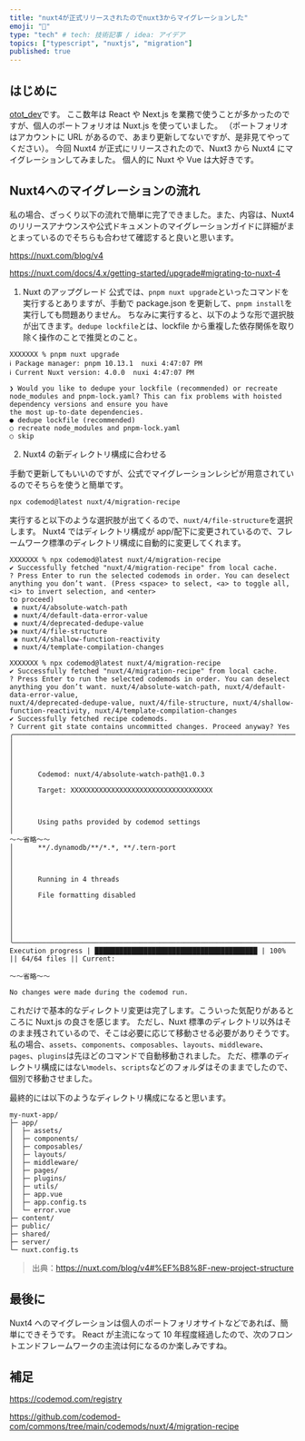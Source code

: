 ```yaml
---
title: "nuxt4が正式リリースされたのでnuxt3からマイグレーションした"
emoji: "🚀"
type: "tech" # tech: 技術記事 / idea: アイデア
topics: ["typescript", "nuxtjs", "migration"]
published: true
---
```


## はじめに

[otot_dev](https://zenn.dev/otot_dev)です。
ここ数年は React や Next.js を業務で使うことが多かったのですが、個人のポートフォリオは Nuxt.js を使っていました。
（ポートフォリオはアカウントに URL があるので、あまり更新してないですが、是非見てやってください）。
今回 Nuxt4 が正式にリリースされたので、Nuxt3 から Nuxt4 にマイグレーションしてみました。
個人的に Nuxt や Vue は大好きです。

## Nuxt4へのマイグレーションの流れ

私の場合、ざっくり以下の流れで簡単に完了できました。また、内容は、Nuxt4 のリリースアナウンスや公式ドキュメントのマイグレーションガイドに詳細がまとまっているのでそちらも合わせて確認すると良いと思います。

https://nuxt.com/blog/v4

https://nuxt.com/docs/4.x/getting-started/upgrade#migrating-to-nuxt-4

1. Nuxt のアップグレード
公式では、`pnpm nuxt upgrade`といったコマンドを実行するとありますが、手動で package.json を更新して、`pnpm install`を実行しても問題ありません。
ちなみに実行すると、以下のような形で選択肢が出てきます。`dedupe lockfile`とは、lockfile から重複した依存関係を取り除く操作のことで推奨とのこと。

```shell
XXXXXXX % pnpm nuxt upgrade
ℹ Package manager: pnpm 10.13.1  nuxi 4:47:07 PM
ℹ Current Nuxt version: 4.0.0  nuxi 4:47:07 PM

❯ Would you like to dedupe your lockfile (recommended) or recreate node_modules and pnpm-lock.yaml? This can fix problems with hoisted dependency versions and ensure you have
the most up-to-date dependencies.
● dedupe lockfile (recommended)
○ recreate node_modules and pnpm-lock.yaml
○ skip
```

2. Nuxt4 の新ディレクトリ構成に合わせる

手動で更新してもいいのですが、公式でマイグレーションレシピが用意されているのでそちらを使うと簡単です。

```shell
npx codemod@latest nuxt/4/migration-recipe
```

実行すると以下のような選択肢が出てくるので、`nuxt/4/file-structure`を選択します。
Nuxt4 ではディレクトリ構成が app/配下に変更されているので、フレームワーク標準のディレクトリ構成に自動的に変更してくれます。

```shell
XXXXXXX % npx codemod@latest nuxt/4/migration-recipe
✔ Successfully fetched "nuxt/4/migration-recipe" from local cache.
? Press Enter to run the selected codemods in order. You can deselect anything you don’t want. (Press <space> to select, <a> to toggle all, <i> to invert selection, and <enter> 
to proceed)
 ◉ nuxt/4/absolute-watch-path
 ◉ nuxt/4/default-data-error-value
 ◉ nuxt/4/deprecated-dedupe-value
❯◉ nuxt/4/file-structure
 ◉ nuxt/4/shallow-function-reactivity
 ◉ nuxt/4/template-compilation-changes
```

```shell
XXXXXXX % npx codemod@latest nuxt/4/migration-recipe
✔ Successfully fetched "nuxt/4/migration-recipe" from local cache.
? Press Enter to run the selected codemods in order. You can deselect anything you don’t want. nuxt/4/absolute-watch-path, nuxt/4/default-data-error-value, 
nuxt/4/deprecated-dedupe-value, nuxt/4/file-structure, nuxt/4/shallow-function-reactivity, nuxt/4/template-compilation-changes
✔ Successfully fetched recipe codemods.
? Current git state contains uncommitted changes. Proceed anyway? Yes
╭───────────────────────────────────────────────────────────────────────────────────────────────────────╮
│                                                                                                       │
│                                                                                                       │
│      Codemod: nuxt/4/absolute-watch-path@1.0.3                                                        │
│      Target: XXXXXXXXXXXXXXXXXXXXXXXXXXXXXXXXXXX                                                      │
│                                                                                                       │
│      Using paths provided by codemod settings                                                         │
〜〜省略〜〜
│      **/.dynamodb/**/*.*, **/.tern-port                                                               │
│                                                                                                       │
│      Running in 4 threads                                                                             │
│      File formatting disabled                                                                         │
│                                                                                                       │
│                                                                                                       │
╰───────────────────────────────────────────────────────────────────────────────────────────────────────╯
Execution progress | ████████████████████████████████████████ | 100% || 64/64 files || Current: 

〜〜省略〜〜

No changes were made during the codemod run.
```

これだけで基本的なディレクトリ変更は完了します。こういった気配りがあるところに Nuxt.js の良さを感じます。
ただし、Nuxt 標準のディレクトリ以外はそのまま残されているので、そこは必要に応じて移動させる必要がありそうです。
私の場合、`assets`、`components`、`composables`、`layouts`、`middleware`、`pages`、`plugins`は先ほどのコマンドで自動移動されました。
ただ、標準のディレクトリ構成にはない`models`、`scripts`などのフォルダはそのままでしたので、個別で移動させました。

最終的には以下のようなディレクトリ構成になると思います。

```
my-nuxt-app/
├─ app/
│  ├─ assets/
│  ├─ components/
│  ├─ composables/
│  ├─ layouts/
│  ├─ middleware/
│  ├─ pages/
│  ├─ plugins/
│  ├─ utils/
│  ├─ app.vue
│  ├─ app.config.ts
│  └─ error.vue
├─ content/
├─ public/
├─ shared/
├─ server/
└─ nuxt.config.ts
```

> 出典：https://nuxt.com/blog/v4#%EF%B8%8F-new-project-structure

## 最後に

Nuxt4 へのマイグレーションは個人のポートフォリオサイトなどであれば、簡単にできそうです。
React が主流になって 10 年程度経過したので、次のフロントエンドフレームワークの主流は何になるのか楽しみですね。

## 補足

https://codemod.com/registry

https://github.com/codemod-com/commons/tree/main/codemods/nuxt/4/migration-recipe
